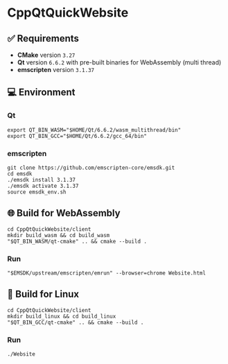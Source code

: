 # CppQtQuickWebsite

## ✅ Requirements

- **CMake** version `3.27`
- **Qt** version `6.6.2` with pre-built binaries for WebAssembly (multi thread)
- **emscripten** version `3.1.37`

## 💻 Environment

### Qt

```
export QT_BIN_WASM="$HOME/Qt/6.6.2/wasm_multithread/bin"
export QT_BIN_GCC="$HOME/Qt/6.6.2/gcc_64/bin"
```

### emscripten

```
git clone https://github.com/emscripten-core/emsdk.git
cd emsdk
./emsdk install 3.1.37
./emsdk activate 3.1.37
source emsdk_env.sh
```

## 🌐 Build for WebAssembly

```
cd CppQtQuickWebsite/client
mkdir build_wasm && cd build_wasm
"$QT_BIN_WASM/qt-cmake" .. && cmake --build .
```

### Run

```
"$EMSDK/upstream/emscripten/emrun" --browser=chrome Website.html
```

## 🐧 Build for Linux
```
cd CppQtQuickWebsite/client
mkdir build_linux && cd build_linux
"$QT_BIN_GCC/qt-cmake" .. && cmake --build .
```

### Run
```
./Website
```
